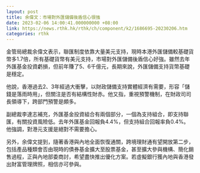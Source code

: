 ```yaml
---
layout: post
title: 余偉文：市場對外匯儲備後盾信心很強
date: 2023-02-06 14:00:41.000000000 +08:00
link: https://news.rthk.hk/rthk/ch/component/k2/1686695-20230206.htm
categories: rthk
---
```


金管局總裁余偉文表示，聯匯制度依靠大量美元支持，現時本港外匯儲備較基礎貨幣多1.7倍，所有基礎貨幣有美元支持，市場對外匯儲備後盾信心好強。雖然去年外匯基金投資虧損，但前年賺了5、6千億元，長期來說，外匯儲備支持貨幣基礎是穩定。

他說，香港過去2、3年經過大衝擊，以財政儲備支持實體經濟有需要，形容「儲錢是落雨時用」，但關注是否有結構性財赤。他又指，重視預警機制，在財政司司長領導下，跨部門預警是頗多。

副總裁李達志補充，外匯基金投資組合有兩個部分，一個為支持組合，即支持聯匯，有關投資風險低。去年外匯基金回報負4.4%，但支持組合回報率負0.4%。他強調，對港元支援是絕對不需要擔心。

另外，余偉文提到，隨著香港與內地全面恢復通關，跨境理財通有望開放第二步，包括產品種類會否由現時的債券基金擴大至股票基金，甚至擴大參與機構、簡化銷售過程，正與內地部委商討，希望盡快推出優化方案。若虛擬銀行獲內地與香港發出財富管理牌照，相信亦可參與。

